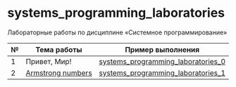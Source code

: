 # systems_programming_laboratories

Лабораторные работы по дисциплине «Системное программирование»

| № | Тема работы | Пример выполнения |
|---|-------------|--------------------|
| 1 | Привет, Мир! | [systems_programming_laboratories_0](https://github.com/eoan-ermine/systems_programming_laboratories_0) |
| 2 | [Armstrong numbers](https://ru.wikipedia.org/wiki/%D0%A7%D0%B8%D1%81%D0%BB%D0%BE_%D0%90%D1%80%D0%BC%D1%81%D1%82%D1%80%D0%BE%D0%BD%D0%B3%D0%B0) | [systems_programming_laboratories_1](https://github.com/eoan-ermine/systems_programming_laboratories_1) |
